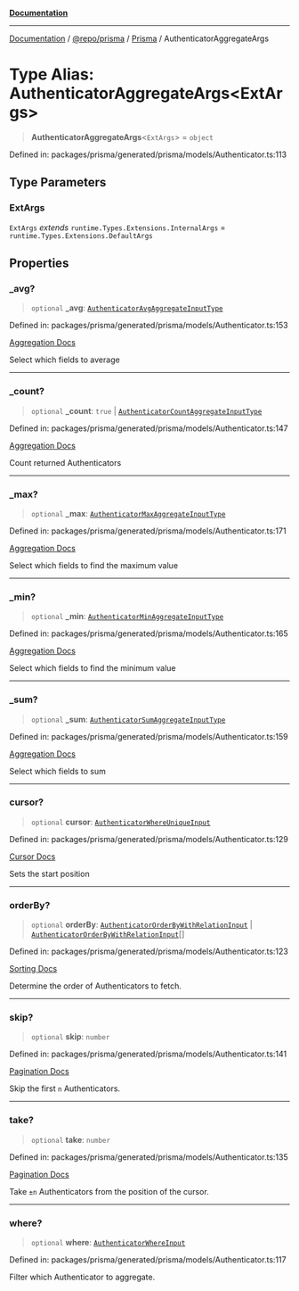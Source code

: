 [**Documentation**](../../../../../README.md)

***

[Documentation](../../../../../README.md) / [@repo/prisma](../../../README.md) / [Prisma](../README.md) / AuthenticatorAggregateArgs

# Type Alias: AuthenticatorAggregateArgs\<ExtArgs\>

> **AuthenticatorAggregateArgs**\<`ExtArgs`\> = `object`

Defined in: packages/prisma/generated/prisma/models/Authenticator.ts:113

## Type Parameters

### ExtArgs

`ExtArgs` *extends* `runtime.Types.Extensions.InternalArgs` = `runtime.Types.Extensions.DefaultArgs`

## Properties

### \_avg?

> `optional` **\_avg**: [`AuthenticatorAvgAggregateInputType`](AuthenticatorAvgAggregateInputType.md)

Defined in: packages/prisma/generated/prisma/models/Authenticator.ts:153

[Aggregation Docs](https://www.prisma.io/docs/concepts/components/prisma-client/aggregations)

Select which fields to average

***

### \_count?

> `optional` **\_count**: `true` \| [`AuthenticatorCountAggregateInputType`](AuthenticatorCountAggregateInputType.md)

Defined in: packages/prisma/generated/prisma/models/Authenticator.ts:147

[Aggregation Docs](https://www.prisma.io/docs/concepts/components/prisma-client/aggregations)

Count returned Authenticators

***

### \_max?

> `optional` **\_max**: [`AuthenticatorMaxAggregateInputType`](AuthenticatorMaxAggregateInputType.md)

Defined in: packages/prisma/generated/prisma/models/Authenticator.ts:171

[Aggregation Docs](https://www.prisma.io/docs/concepts/components/prisma-client/aggregations)

Select which fields to find the maximum value

***

### \_min?

> `optional` **\_min**: [`AuthenticatorMinAggregateInputType`](AuthenticatorMinAggregateInputType.md)

Defined in: packages/prisma/generated/prisma/models/Authenticator.ts:165

[Aggregation Docs](https://www.prisma.io/docs/concepts/components/prisma-client/aggregations)

Select which fields to find the minimum value

***

### \_sum?

> `optional` **\_sum**: [`AuthenticatorSumAggregateInputType`](AuthenticatorSumAggregateInputType.md)

Defined in: packages/prisma/generated/prisma/models/Authenticator.ts:159

[Aggregation Docs](https://www.prisma.io/docs/concepts/components/prisma-client/aggregations)

Select which fields to sum

***

### cursor?

> `optional` **cursor**: [`AuthenticatorWhereUniqueInput`](AuthenticatorWhereUniqueInput.md)

Defined in: packages/prisma/generated/prisma/models/Authenticator.ts:129

[Cursor Docs](https://www.prisma.io/docs/concepts/components/prisma-client/pagination#cursor-based-pagination)

Sets the start position

***

### orderBy?

> `optional` **orderBy**: [`AuthenticatorOrderByWithRelationInput`](AuthenticatorOrderByWithRelationInput.md) \| [`AuthenticatorOrderByWithRelationInput`](AuthenticatorOrderByWithRelationInput.md)[]

Defined in: packages/prisma/generated/prisma/models/Authenticator.ts:123

[Sorting Docs](https://www.prisma.io/docs/concepts/components/prisma-client/sorting)

Determine the order of Authenticators to fetch.

***

### skip?

> `optional` **skip**: `number`

Defined in: packages/prisma/generated/prisma/models/Authenticator.ts:141

[Pagination Docs](https://www.prisma.io/docs/concepts/components/prisma-client/pagination)

Skip the first `n` Authenticators.

***

### take?

> `optional` **take**: `number`

Defined in: packages/prisma/generated/prisma/models/Authenticator.ts:135

[Pagination Docs](https://www.prisma.io/docs/concepts/components/prisma-client/pagination)

Take `±n` Authenticators from the position of the cursor.

***

### where?

> `optional` **where**: [`AuthenticatorWhereInput`](AuthenticatorWhereInput.md)

Defined in: packages/prisma/generated/prisma/models/Authenticator.ts:117

Filter which Authenticator to aggregate.
